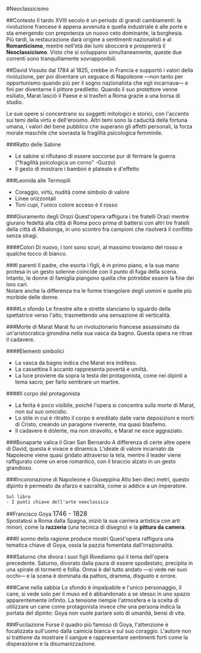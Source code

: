 <head>
	<link rel="stylesheet" href="/home/mibanfi/Documents/Scuola/Default.css">
	<style>
		body {
		--main-color: grey;
		}
	</style>
</head> 

#Neoclassicismo

##Contesto
Il tardo XVIII secolo è un periodo di grandi cambiamenti: la rivoluzione francese è appena avvenuta e quella industriale è alle porte e sta emergendo con prepotenza un nuovo ceto dominante, la borghesia.  
Più tardi, la restaurazione darà origine a sentimenti nazionalisti e al **Romanticismo**, mentre nell'età dei lumi sboccerà e prospererà il **Neoclassicismo**. Visto che si sviluppano simultaneamente, queste due correnti sono tranquillamente sovrapponibili.

##Davìd
Vissuto dal 1784 al 1825, crebbe in Francia e supportò i valori della rivoluzione, per poi diventare un seguace di Napoleone —non tanto per opportunismo quando più per il sogno nazionalista che egli incarnava— e finì per diventarne il pittore prediletto. Quando il suo protettore venne esiliato, Marat lasciò il Paese e si trasferì a Roma grazie a una borsa di studio.  

Le sue opere si concentrano su soggetti mitologici e storici, con l'accento sui temi della virtù e dell'eroismo. Altri temi sono la caducità della fortuna umana, i valori del bene pubblico che superano gli affetti personali, la forza morale maschile che sovrasta la fragilità psicologica femminile.  

###Ratto delle Sabine
* Le sabine si rifiutano di essere soccorse pur di fermare la guerra ("fragilità psicologica un corno" -Guzzo)
* Il gesto di mostrare i bambini è plateale e d'effetto

###Leonida alle Termopili
* Coraggio, virtù, nudità come simbolo di valore
* Linee orizzontali
* Toni cupi, l'unico colore acceso è il rosso

###Giuramento degli Orazi
Quest'opera raffigura i tre fratelli Orazi mentre giurano fedeltà alla città di Roma poco prima di battersi con altri tre fratelli della città di Albalonga, in uno scontro fra campioni che risolverà il conflitto senza stragi.  

####Colori
Di nuovo, i toni sono scuri, al massimo troviamo del rosso e qualche tocco di bianco.

###I parenti
Il padre, che esorta i figli, è in primo piano, e la sua mano protesa in un gesto solenne coincide con il punto di fuga della scena. Intanto, le donne di famiglia piangono quella che potrebbe essere la fine dei loro cari.  
Notare anche la differenza tra le forme triangolare degli uomini e quelle più morbide delle donne.

####Lo sfondo
Le finestre alte e strette slanciano lo sguardo della spettatrice verso l'alto, trasmettendo una sensazione di verticalità.

###Morte di Marat
Marat fu un rivoluzionario francese assassinato da un'aristocratica girondina nella sua vasca da bagno. Questa opera ne ritrae il cadavere.  

####Elementi simbolici
* La vasca da bagno indica che Marat era indifeso.
* La cassettina lì accanto rappresenta povertà e umiltà.
* La luce proviene da sopra la testa del protagonista, come nei dipinti a tema sacro, per farlo sembrare un martire.  

####Il corpo del protagonista
* La ferita è poco visibile, poiché l'opera si concentra sulla morte di Marat, non sul suo omicidio.
* Lo stile in cui è ritratto il corpo è ereditato dalle varie deposizioni e morti di Cristo, creando un paragone riverente, ma quasi blasfemo.
* Il cadavere è dolente, ma non stravolto, e Marat ne esce aggraziato.

###Bonaparte valica il Gran San Bernardo
A differenza di certe altre opere di Davìd, questa è vivace e dinamica. L'ideale di valore incarnato da Napoleone viene quasi gridato attraverso la tela, mentre il leader viene raffigurato come un eroe romantico, con il braccio alzato in un gesto grandioso.

###Incoronazione di Napoleone e Giuseppina
Alto ben dieci metri, questo dipinto è permeato da sfarzo e sacralità, come si addice a un imperatore.

	Sul libro
	- I punti chiave dell'arte neoclassica

##Francisco Goya
<big>1746 - 1828</big>  
Spostatosi a Roma dalla Spagna, iniziò la sua carriera artistica con arti minori, come la **razzerìa** (una tecnica di disegno) e la **pittura da camera**.  

###Il sonno della ragione produce mostri
Quest'opera raffigura una tematica chiave di Goya, ossia la pazzia fomentata dall'irrazionalità.

###Saturno che divora i suoi figli
Rivediamo qui il tema dell'opera precedente. Saturno, divorato dalla paura di essere spodestato, precipita in una spirale di tormenti e follia. Ormai è del tutto andato —si vede nei suoi occhi— e la scena è dominata da pathos, dramma, disgusto e orrore.

###Cane nella sabbia
Lo sfondo è impalpabile e l'unico personaggio, il cane, si vede solo per il muso ed è abbandonato a se stesso in uno spazio apparentemente infinito. La tensione riempie l'atmosfera e la scelta di utilizzare un cane come protagonista invece che una persona indica la portata del dipinto: Goya non vuole parlare solo di umanità, bensì di vita.

###Fucilazione
Forse il quadro più famoso di Goya, l'attenzione è focalizzata sull'uomo dalla camicia bianca e sul suo coraggio. L'autore non si trattiene da mostrare il sangue e rappresentare sentimenti forti come la disperazione e la disumanizzazione.

<script> window.scroll(0,200000) </script> 